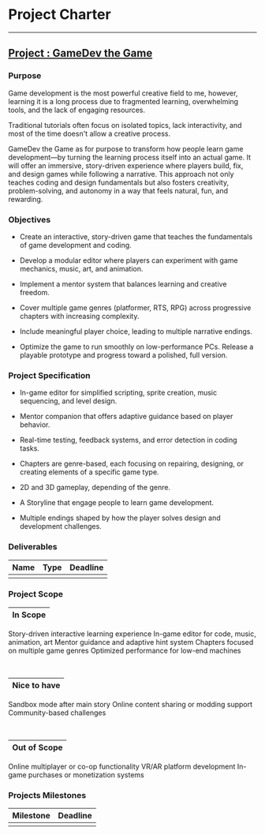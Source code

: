 # Project Charter

---

## <u>Project : GameDev the Game</u> 

### Purpose

Game development is the most powerful creative field to me, however, learning it is a long process due to fragmented learning, overwhelming tools, and the lack of engaging resources. 

Traditional tutorials often focus on isolated topics, lack interactivity, and most of the time doesn't allow a creative process.

GameDev the Game as for purpose to transform how people learn game development—by turning the learning process itself into an actual game. 
It will offer an immersive, story-driven experience where players build, fix, and design games while following a narrative. This approach not only teaches coding and design fundamentals but also fosters creativity, problem-solving, and autonomy in a way that feels natural, fun, and rewarding.

### Objectives

- Create an interactive, story-driven game that teaches the fundamentals of game development and coding.
  
- Develop a modular editor where players can experiment with game mechanics, music, art, and animation.
  
- Implement a mentor system that balances learning and creative freedom.
  
- Cover multiple game genres (platformer, RTS, RPG) across progressive chapters with increasing complexity.
  
- Include meaningful player choice, leading to multiple narrative endings.
  
- Optimize the game to run smoothly on low-performance PCs.
Release a playable prototype and progress toward a polished, full version.

### Project Specification
  
- In-game editor for simplified scripting, sprite creation, music sequencing, and level design.
  
- Mentor companion that offers adaptive guidance based on player behavior.
  
- Real-time testing, feedback systems, and error detection in coding tasks.

- Chapters are genre-based, each focusing on repairing, designing, or creating elements of a specific game type.

- 2D and 3D gameplay, depending of the genre.
   
- A Storyline that engage people to learn game development.

- Multiple endings shaped by how the player solves design and development challenges.


### Deliverables

| Name                               | Type                | Deadline     |
| ---------------------------------- | ------------------- | ------------ |
| | | |

### Project Scope

|In Scope|
|--------|
Story-driven interactive learning experience
In-game editor for code, music, animation, art
Mentor guidance and adaptive hint system
Chapters focused on multiple game genres
Optimized performance for low-end machines

<br>

|Nice to have|
|------------|
Sandbox mode after main story
Online content sharing or modding support
Community-based challenges

<br>

|Out of Scope|
|------------|
Online multiplayer or co-op functionality
VR/AR platform development
In-game purchases or monetization systems

### Projects Milestones

| Milestone                | Deadline  |
| ------------------------ | --------- |
| | |

